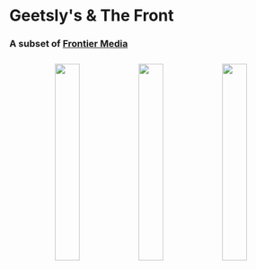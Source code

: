 <h1>
  Geetsly's & The Front
</h1>
<h3>
  A subset of <a href="https://frontiermediaco.com/">Frontier Media</a>
</h3>
<p align="middle" style="padding: 10px">
  <img src="https://geetslys.net/assets/img/gcu-icon.png" width="30%" />
  <img src="https://geetslys.net/assets/img/gcw-icon.png" width="30%" /> 
  <img src="https://geetslys.net/assets/img/gcu-icon.png" width="30%" />
</p>
